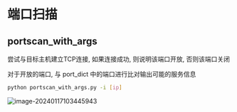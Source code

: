 # 端口扫描

## portscan_with_args

尝试与目标主机建立TCP连接, 如果连接成功, 则说明该端口开放, 否则该端口关闭

对于开放的端口, 与 port_dict 中的端口进行比对输出可能的服务信息

```bash
python portscan_with_args.py -i [ip]
```

![image-20240117103445943](http://cdn.ayusummer233.top/DailyNotes/202401191718468.png)

